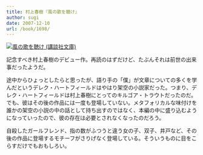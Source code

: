 ```yaml
---
title: 村上春樹『風の歌を聴け』
author: sugi
date: 2007-12-10
url: /book/1698/
---
```

<a href="http://www.amazon.co.jp/exec/obidos/ASIN/4062748703/chezsugi-22/ref=nosim/" name="amazletlink" target="_blank"><img src="http://i2.wp.com/ec2.images-amazon.com/images/I/21JXNBHKBAL.SL160.jpg?w=660" alt="風の歌を聴け (講談社文庫)" class="alignleft" data-recalc-dims="1" /></a>

記念すべき村上春樹のデビュー作。再読のはずだけど、たぶんそれは前世の出来事だったようだ。

途中からひょっとしたらと思ったが、語り手の「僕」が文章についての多くを学んだというデレク・ハートフィールドはやはり架空の小説家だった。つまり、デレク・ハートフィールドは村上春樹にとってのキルゴア・トラウトだったのだ。でも、彼はその後の作品には一度も登場していない。メタフォリカルな味付けを誰かの架空の小説の中の話として持ち出すのではなく、本編の中に盛り込むようになっていったので、彼の存在は必要とされなくなったのだろう。

自殺したガールフレンド、指の数がふつうと違う女の子、双子、井戸など、その後の作品に登場するモチーフがさりげなく登場している。そういうものに目をこらすだけでもおもしろい。

